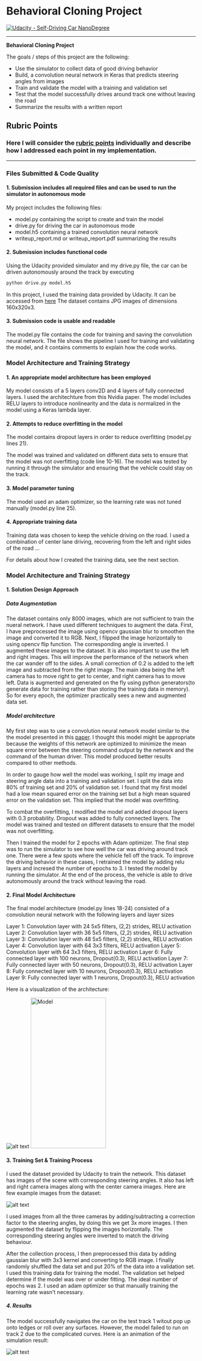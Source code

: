 
# Behavioral Cloning Project

[![Udacity - Self-Driving Car NanoDegree](https://s3.amazonaws.com/udacity-sdc/github/shield-carnd.svg)](http://www.udacity.com/drive)

---

**Behavioral Cloning Project**

The goals / steps of this project are the following:
* Use the simulator to collect data of good driving behavior
* Build, a convolution neural network in Keras that predicts steering angles from images
* Train and validate the model with a training and validation set
* Test that the model successfully drives around track one without leaving the road
* Summarize the results with a written report


[//]: # (Image References)

[image1]: ./examples/BC_1.JPG "Model Visualization"
[image2]: ./examples/images.png "Example Images"
[image3]: ./examples/run1.gif "Animation"
[image4]: ./examples/model.jpg "Model Summary"


## Rubric Points
### Here I will consider the [rubric points](https://review.udacity.com/#!/rubrics/432/view) individually and describe how I addressed each point in my implementation.  

---
### Files Submitted & Code Quality

#### 1. Submission includes all required files and can be used to run the simulator in autonomous mode

My project includes the following files:
* model.py containing the script to create and train the model
* drive.py for driving the car in autonomous mode
* model.h5 containing a trained convolution neural network 
* writeup_report.md or writeup_report.pdf summarizing the results

#### 2. Submission includes functional code
Using the Udacity provided simulator and my drive.py file, the car can be driven autonomously around the track by executing 
```sh
python drive.py model.h5
```
In this project, I used the training data provided by Udacity. It can be accessed from [here](https://d17h27t6h515a5.cloudfront.net/topher/2016/December/584f6edd_data/data.zip) The dataset contains JPG images of dimensions 160x320x3.

#### 3. Submission code is usable and readable

The model.py file contains the code for training and saving the convolution neural network. The file shows the pipeline I used for training and validating the model, and it contains comments to explain how the code works.

### Model Architecture and Training Strategy

#### 1. An appropriate model architecture has been employed

My model consists of a 5 layers conv2D and 4 layers of fully connected layers. I used the architechture from this Nvidia paper. The model includes RELU layers to introduce nonlinearity and the data is normalized in the model using a Keras lambda layer.

#### 2. Attempts to reduce overfitting in the model

The model contains dropout layers in order to reduce overfitting (model.py lines 21). 

The model was trained and validated on different data sets to ensure that the model was not overfitting (code line 10-16). The model was tested by running it through the simulator and ensuring that the vehicle could stay on the track.

#### 3. Model parameter tuning

The model used an adam optimizer, so the learning rate was not tuned manually (model.py line 25).

#### 4. Appropriate training data

Training data was chosen to keep the vehicle driving on the road. I used a combination of center lane driving, recovering from the left and right sides of the road ... 

For details about how I created the training data, see the next section. 

### Model Architecture and Training Strategy

#### 1. Solution Design Approach

##### Data Augmentation

The dataset contains only 8000 images, which are not sufficient to train the nueral network. I have used different techniques to augment the data. First, I have preprocessed the image using opencv gaussian blur to smoothen the image and converted it to RGB. Next, I filpped the image horizontally to using opencv flip function. The corresponding angle is inverted. I augmented these images to the dataset. It is also important to use the left and right images. This will improve the performance of the network when the car wander off to the sides. A small correction of 0.2 is added to the left image and subtracted from the right image. The main idea being the left camera has to move right to get to center, and right camera has to move left.
Data is augmented and generated on the fly using python generators(to generate data for training rather than storing the training data in memory). So for every epoch, the optimizer practically sees a new and augmented data set.

##### Model architecture

My first step was to use a convolution neural network model similar to the the model presented in this [paper](http://images.nvidia.com/content/tegra/automotive/images/2016/solutions/pdf/end-to-end-dl-using-px.pdf). I thought this model might be appropriate because the weights of this network are optimized to minimize the mean square error between the steering command output by the network and the command of the human driver. This model produced better results compared to other methods.

In order to gauge how well the model was working, I split my image and steering angle data into a training and validation set. I split the data into 80% of training set and 20% of validation set. I found that my first model had a low mean squared error on the training set but a high mean squared error on the validation set. This implied that the model was overfitting. 

To combat the overfitting, I modified the model and added dropout layers with 0.3 probability. Dropout was added to fully connected layers. The model was trained and tested on different datasets to ensure that the model was not overfitting. 

Then I trained the model for 2 epochs with Adam optimizer. The final step was to run the simulator to see how well the car was driving around track one. There were a few spots where the vehicle fell off the track. To improve the driving behavior in these cases, I retrained the model by adding relu layers and incresed the number of epochs to 3. I tested the model by running the simulator. At the end of the process, the vehicle is able to drive autonomously around the track without leaving the road.

#### 2. Final Model Architecture

The final model architecture (model.py lines 18-24) consisted of a convolution neural network with the following layers and layer sizes

Layer 1: Convolution layer with 24 5x5 filters, (2,2) strides, RELU activation
Layer 2: Convolution layer with 36 5x5 filters, (2,2) strides, RELU activation
Layer 3: Convolution layer with 48 5x5 filters, (2,2) strides, RELU activation
Layer 4: Convolution layer with 64 3x3 filters,  RELU activation
Layer 5: Convolution layer with 64 3x3 filters,  RELU activation
Layer 6: Fully connected layer with 100 neurons, Dropout(0.3), RELU activation
Layer 7: Fully connected layer with 50 neurons, Dropout(0.3), RELU activation
Layer 8: Fully connected layer with 10 neurons, Dropout(0.3), RELU activation
Layer 9: Fully connected layer with 1 neurons, Dropout(0.3), RELU activation

Here is a visualization of the architecture:

![alt text][image1]
<img src="./examples/model.jpg" alt="Model" width="200" height="400"/>


#### 3. Training Set & Training Process

I used the dataset provided by Udacity to train the network. This dataset has images of the scene with corresponding steering angles. It also has left and right camera images along with the center camera images. Here are few example images from the dataset:

![alt text][image2]

I used images from all the three cameras by adding/subtracting a correction factor to the steering angles, by doing this we get 3x more images. I then augmented the dataset by flipping the images horizontally. The corresponding steering angles were inverted to match the driving behaviour.

After the collection process, I then preprocessed this data by adding gaussian blur with 3x3 kernel and converting to RGB image. I finally randomly shuffled the data set and put 20% of the data into a validation set. I used this training data for training the model. The validation set helped determine if the model was over or under fitting. The ideal number of epochs was 2. I used an adam optimizer so that manually training the learning rate wasn't necessary.

##### 4. Results

The model successfully navigates the car on the test track 1 witout pop up onto ledges or roll over any surfaces. However, the model failed to run on track 2 due to the complicated curves.
Here is an animation of the simulation result:

![alt text][image3]

